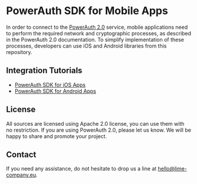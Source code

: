 # PowerAuth SDK for Mobile Apps

In order to connect to the [PowerAuth 2.0](http://powerauth.com) service, mobile applications need to perform the required network and cryptographic processes, as described in the PowerAuth 2.0 documentation. To simplify implementation of these processes, developers can use iOS and Android libraries from this repository.

## Integration Tutorials

- [PowerAuth SDK for iOS Apps](https://github.com/lime-company/lime-security-powerauth-mobile-sdk/wiki/PowerAuth-SDK-for-iOS)
- [PowerAuth SDK for Android Apps](https://github.com/lime-company/lime-security-powerauth-mobile-sdk/wiki/PowerAuth-SDK-for-Android)

## License

All sources are licensed using Apache 2.0 license, you can use them with no restriction. If you are using PowerAuth 2.0, please let us know. We will be happy to share and promote your project.

## Contact

If you need any assistance, do not hesitate to drop us a line at hello@lime-company.eu.
